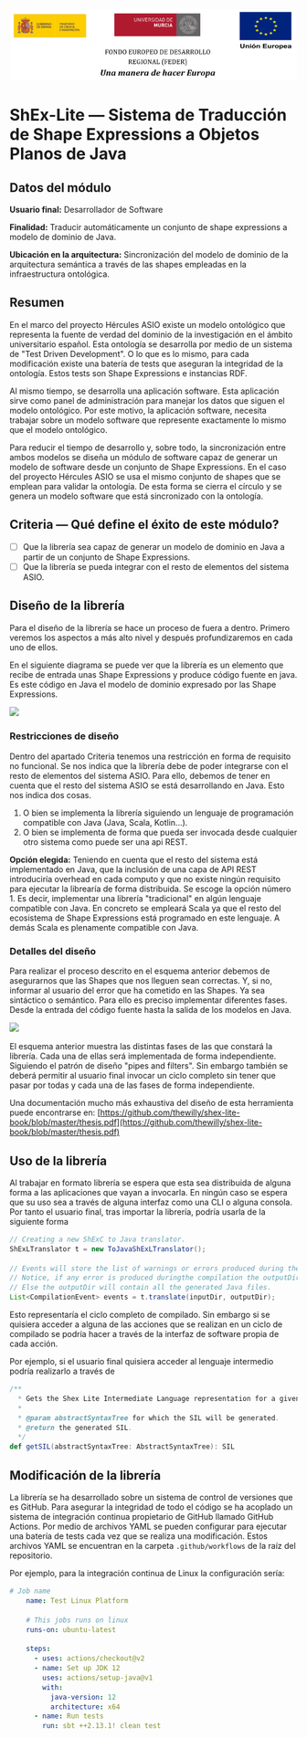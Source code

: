 ![](./resources/logos_feder.png)

# ShEx-Lite — Sistema de Traducción de Shape Expressions a Objetos Planos de Java

## Datos del módulo

**Usuario final:** Desarrollador de Software

**Finalidad:** Traducir automáticamente un conjunto de shape expressions a modelo de dominio de Java.

**Ubicación en la arquitectura:** Sincronización del modelo de dominio de la arquitectura semántica a través de las shapes empleadas en la infraestructura ontológica.

## Resumen

En el marco del proyecto Hércules ASIO existe un modelo ontológico que representa la fuente de verdad del dominio de la investigación en el ámbito universitario español. Esta ontología se desarrolla por medio de un sistema de "Test Driven Development". O lo que es lo mismo, para cada modificación existe una batería de tests que aseguran la integridad de la ontología. Estos tests son Shape Expressions e instancias RDF.

Al mismo tiempo, se desarrolla una aplicación software. Esta aplicación sirve como panel de administración para manejar los datos que siguen el modelo ontológico. Por este motivo, la aplicación software, necesita trabajar sobre un modelo software que represente exactamente lo mismo que el modelo ontológico. 

Para reducir el tiempo de desarrollo y, sobre todo, la sincronización entre ambos modelos se diseña un módulo de software capaz de generar un modelo de software desde un conjunto de Shape Expressions. En el caso del proyecto Hércules ASIO se usa el mismo conjunto de shapes que se emplean para validar la ontología. De esta forma se cierra el círculo y se genera un modelo software que está sincronizado con la ontología.

## Criteria — Qué define el éxito de este módulo?

- [ ]  Que la librería sea capaz de generar un modelo de dominio en Java a partir de un conjunto de Shape Expressions.
- [ ]  Que la librería se pueda integrar con el resto de elementos del sistema ASIO.

## Diseño de la librería

Para el diseño de la librería se hace un proceso de fuera a dentro. Primero veremos los aspectos a más alto nivel y después profundizaremos en cada uno de ellos.

En el siguiente diagrama se puede ver que la librería es un elemento que recibe de entrada unas Shape Expressions y produce código fuente en java. Es este código en Java el modelo de dominio expresado por las Shape Expressions.

![](recources/shex_lite_caja_negra.png)

### Restricciones de diseño

Dentro del apartado Criteria tenemos una restricción en forma de requisito no funcional. Se nos indica que la librería debe de poder integrarse con el resto de elementos del sistema ASIO. Para ello, debemos de tener en cuenta que el resto del sistema ASIO se está desarrollando en Java. Esto nos indica dos cosas.

1. O bien se implementa la librería siguiendo un lenguaje de programación compatible con Java (Java, Scala, Kotlin...).
2. O bien se implementa de forma que pueda ser invocada desde cualquier otro sistema como puede ser una api REST.

**Opción elegida:** Teniendo en cuenta que el resto del sistema está implementado en Java, que la inclusión de una capa de API REST introduciría overhead en cada computo y que no existe ningún requisito para ejecutar la librearía de forma distribuida. Se escoge la opción número 1. Es decir, implementar una librería "tradicional" en algún lenguaje compatible con Java. En concreto se empleará Scala ya que el resto del ecosistema de Shape Expressions está programado en este lenguaje. A demás Scala es plenamente compatible con Java.

### Detalles del diseño

Para realizar el proceso descrito en el esquema anterior debemos de asegurarnos que las Shapes que nos lleguen sean correctas. Y, si no, informar al usuario del error que ha cometido en las Shapes. Ya sea sintáctico o semántico. Para ello es preciso implementar diferentes fases. Desde la entrada del código fuente hasta la salida de los modelos en Java.

![](shex_lite_caja_negra.png)

El esquema anterior muestra las distintas fases de las que constará la librería. Cada una de ellas será implementada de forma independiente. Siguiendo el patrón de diseño "pipes and filters". Sin embargo también se deberá permitir al usuario final invocar un ciclo completo sin tener que pasar por todas y cada una de las fases de forma independiente.

Una documentación mucho más exhaustiva del diseño de esta herramienta puede encontrarse en: [https://github.com/thewilly/shex-lite-book/blob/master/thesis.pdf](https://github.com/thewilly/shex-lite-book/blob/master/thesis.pdf)

## Uso de la librería

Al trabajar en formato librería se espera que esta sea distribuida de alguna forma a las aplicaciones que vayan a invocarla. En ningún caso se espera que su uso sea a través de alguna interfaz como una CLI o alguna consola. Por tanto el usuario final, tras importar la librería, podría usarla de la siguiente forma

```java
// Creating a new ShExC to Java translator.
ShExLTranslator t = new ToJavaShExLTranslator();

// Events will store the list of warnings or errors produced during the compilation.
// Notice, if any error is produced duringthe compilation the outputDir will be empty.
// Else the outputDir will contain all the generated Java files.
List<CompilationEvent> events = t.translate(inputDir, outputDir);
```

Esto representaría el ciclo completo de compilado. Sin embargo si se quisiera acceder a alguna de las acciones que se realizan en un ciclo de compilado se podría hacer a través de la interfaz de software propia de cada acción.

Por ejemplo, si el usuario final quisiera acceder al lenguaje intermedio podría realizarlo a través de 

```scala
/**
  * Gets the Shex Lite Intermediate Language representation for a given AST.
  *
  * @param abstractSyntaxTree for which the SIL will be generated.
  * @return the generated SIL.
  */
def getSIL(abstractSyntaxTree: AbstractSyntaxTree): SIL
```

## Modificación de la librería

La librería se ha desarrollado sobre un sistema de control de versiones que es GitHub. Para asegurar la integridad de todo el código se ha acoplado un sistema de integración continua propietario de GitHub llamado GitHub Actions. Por medio de archivos YAML se pueden configurar para ejecutar una batería de tests cada vez que se realiza una modificación. Estos archivos YAML se encuentran en la carpeta `.github/workflows` de la raíz del repositorio.

Por ejemplo, para la integración continua de Linux la configuración sería:

```yaml
# Job name
    name: Test Linux Platform

    # This jobs runs on linux
    runs-on: ubuntu-latest

    steps:
      - uses: actions/checkout@v2
      - name: Set up JDK 12
        uses: actions/setup-java@v1
        with:
          java-version: 12
          architecture: x64
      - name: Run tests
        run: sbt ++2.13.1! clean test
```